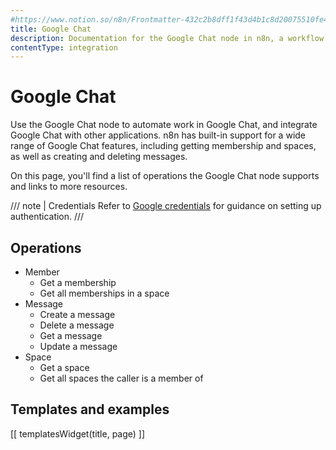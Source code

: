```yaml
---
#https://www.notion.so/n8n/Frontmatter-432c2b8dff1f43d4b1c8d20075510fe4
title: Google Chat
description: Documentation for the Google Chat node in n8n, a workflow automation platform. Includes details of operations and configuration, and links to examples and credentials information.
contentType: integration
---
```


# Google Chat

Use the Google Chat node to automate work in Google Chat, and integrate Google Chat with other applications. n8n has built-in support for a wide range of Google Chat features, including getting membership and spaces, as well as creating and deleting messages. 

On this page, you'll find a list of operations the Google Chat node supports and links to more resources.

/// note | Credentials
Refer to [Google credentials](/integrations/builtin/credentials/google/) for guidance on setting up authentication. 
///

## Operations

* Member
    * Get a membership
    * Get all memberships in a space
* Message
    * Create a message
    * Delete a message
    * Get a message
    * Update a message
* Space
    * Get a space
    * Get all spaces the caller is a member of

## Templates and examples

<!-- see https://www.notion.so/n8n/Pull-in-templates-for-the-integrations-pages-37c716837b804d30a33b47475f6e3780 -->
[[ templatesWidget(title, page) ]]
